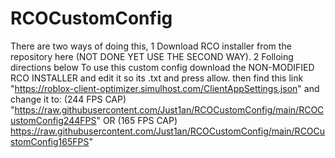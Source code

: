 # RCOCustomConfig
There are two ways of doing this, 1 Download RCO installer from the repository here (NOT DONE YET USE THE SECOND WAY). 2 Folloing directions below
To use this custom config download the NON-MODIFIED RCO INSTALLER and edit it so its .txt and press allow.
then find this link "https://roblox-client-optimizer.simulhost.com/ClientAppSettings.json" and change it to: (244 FPS CAP) "https://raw.githubusercontent.com/Just1an/RCOCustomConfig/main/RCOCustomConfig244FPS" OR (165 FPS CAP) https://raw.githubusercontent.com/Just1an/RCOCustomConfig/main/RCOCustomConfig165FPS"
